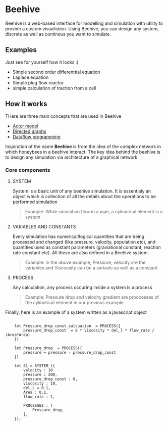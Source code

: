 # Beehive

Beehive is a web-based interface for modelling and simulation with utility to provide a custom visualistion. Using Beehive, you can design any system, discrete as well as continous you want to simulate. 

## Examples

Just see for yourself how it looks :)

- Simple second order differenttial equation
- Laplace equation
- Simple plug flow reactor
- simple calculation of traction from a cell

## How it works

THere are three main concepts that are used in Beehive

- [Actor model](https://en.wikipedia.org/wiki/Actor_model)
- [Directed graphs](https://en.wikipedia.org/wiki/Directed_graph)
- [Dataflow programming](https://en.wikipedia.org/wiki/Dataflow_programming)

Inspiration of the name **Beehive** is from the idea of the complex network in which honeybees in a beehive interact. The key idea behind the beehive is to design any simulation via architecture of a graphical network.

### Core components

1. SYSTEM

    System is a basic unit of any beehive simulation. It is essentialy an object which is collection of all the details about the operations to be performed simulation

    >Example: While simulation flow in a pipe, a cylindrical element is a system

2. VARIABLES AND CONSTANTS

    Every simulation has numerical/logical quantities that are being processed and changed (like pressure, velocity, population etc), and quantities used as constant parameters (graviational constant, reaction rate constant etc). All these are also defined in a Beehive system.

    > Example: In the above example, Pressure, velocity are the variables and Viscousity can be a variavle as well as a constant.


3. PROCESS

    Any calculation, any process occuring inside a system is a process

    > Example: Pressure drop and velocity gradient are proocesses of the cylindrical element in our previous example


Finally, here is an example of a system written as a javascript object

```

    let Pressure_drop_const_calcuation  = PROCESS({
        pressure_drop_const  = 8 * viscosity * del_l * flow_rate / (Area*Area)
    })

    let Pressure_drop  = PROCESS({
        pressure = pressure - pressure_drop_const 
    })

    let S1 = SYSTEM ({
        velocity : 10
        pressure : 200, 
        pressure_drop_const : 0,
        viscosity : 10,
        del_L = 0.1,
        Area : 0.1,
        flow_rate : 1,

        PROCESSES : [
            Pressure_drop,
        ],
    });
```